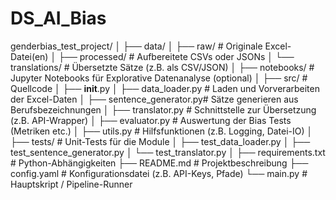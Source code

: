 # DS_AI_Bias

genderbias_test_project/
│
├── data/
│   ├── raw/                 # Originale Excel-Datei(en)
│   ├── processed/           # Aufbereitete CSVs oder JSONs
│   └── translations/        # Übersetzte Sätze (z.B. als CSV/JSON)
│
├── notebooks/               # Jupyter Notebooks für Explorative Datenanalyse (optional)
│
├── src/                     # Quellcode
│   ├── __init__.py
│   ├── data_loader.py       # Laden und Vorverarbeiten der Excel-Daten
│   ├── sentence_generator.py# Sätze generieren aus Berufsbezeichnungen
│   ├── translator.py        # Schnittstelle zur Übersetzung (z.B. API-Wrapper)
│   ├── evaluator.py         # Auswertung der Bias Tests (Metriken etc.)
│   ├── utils.py             # Hilfsfunktionen (z.B. Logging, Datei-IO)
│
├── tests/                   # Unit-Tests für die Module
│   ├── test_data_loader.py
│   ├── test_sentence_generator.py
│   └── test_translator.py
│
├── requirements.txt         # Python-Abhängigkeiten
├── README.md                # Projektbeschreibung
├── config.yaml              # Konfigurationsdatei (z.B. API-Keys, Pfade)
└── main.py                  # Hauptskript / Pipeline-Runner

